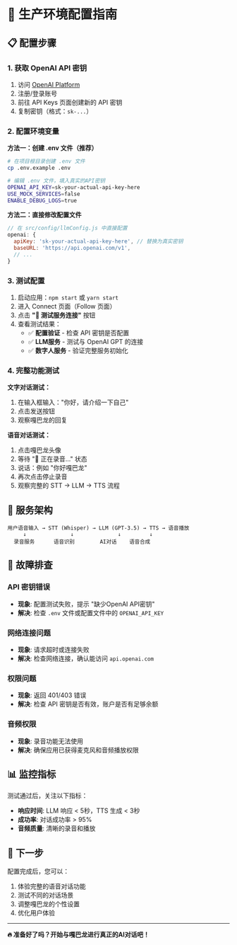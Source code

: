 # 🚀 生产环境配置指南

## 📋 配置步骤

### 1. 获取 OpenAI API 密钥
1. 访问 [OpenAI Platform](https://platform.openai.com)
2. 注册/登录账号
3. 前往 API Keys 页面创建新的 API 密钥
4. 复制密钥（格式：`sk-...`）

### 2. 配置环境变量

**方法一：创建 .env 文件（推荐）**
```bash
# 在项目根目录创建 .env 文件
cp .env.example .env

# 编辑 .env 文件，填入真实的API密钥
OPENAI_API_KEY=sk-your-actual-api-key-here
USE_MOCK_SERVICES=false
ENABLE_DEBUG_LOGS=true
```

**方法二：直接修改配置文件**
```javascript
// 在 src/config/llmConfig.js 中直接配置
openai: {
  apiKey: 'sk-your-actual-api-key-here', // 替换为真实密钥
  baseURL: 'https://api.openai.com/v1',
  // ...
}
```

### 3. 测试配置

1. 启动应用：`npm start` 或 `yarn start`
2. 进入 Connect 页面（Follow 页面）
3. 点击 **"🧪 测试服务连接"** 按钮
4. 查看测试结果：
   - ✅ **配置验证** - 检查 API 密钥是否配置
   - ✅ **LLM服务** - 测试与 OpenAI GPT 的连接
   - ✅ **数字人服务** - 验证完整服务初始化

### 4. 完整功能测试

**文字对话测试：**
1. 在输入框输入："你好，请介绍一下自己"
2. 点击发送按钮
3. 观察嘎巴龙的回复

**语音对话测试：**
1. 点击嘎巴龙头像
2. 等待 "🎤 正在录音..." 状态
3. 说话：例如 "你好嘎巴龙"
4. 再次点击停止录音
5. 观察完整的 STT → LLM → TTS 流程

## 🔧 服务架构

```
用户语音输入 → STT (Whisper) → LLM (GPT-3.5) → TTS → 语音播放
     ↓              ↓              ↓         ↓
  录音服务      语音识别        AI对话    语音合成
```

## 🐛 故障排查

### API 密钥错误
- **现象**: 配置测试失败，提示 "缺少OpenAI API密钥"
- **解决**: 检查 `.env` 文件或配置文件中的 `OPENAI_API_KEY`

### 网络连接问题
- **现象**: 请求超时或连接失败
- **解决**: 检查网络连接，确认能访问 `api.openai.com`

### 权限问题
- **现象**: 返回 401/403 错误
- **解决**: 检查 API 密钥是否有效，账户是否有足够余额

### 音频权限
- **现象**: 录音功能无法使用
- **解决**: 确保应用已获得麦克风和音频播放权限

## 📊 监控指标

测试通过后，关注以下指标：
- **响应时间**: LLM 响应 < 5秒，TTS 生成 < 3秒
- **成功率**: 对话成功率 > 95%
- **音频质量**: 清晰的录音和播放

## 🎯 下一步

配置完成后，您可以：
1. 体验完整的语音对话功能
2. 测试不同的对话场景
3. 调整嘎巴龙的个性设置
4. 优化用户体验

---

**🔥 准备好了吗？开始与嘎巴龙进行真正的AI对话吧！**